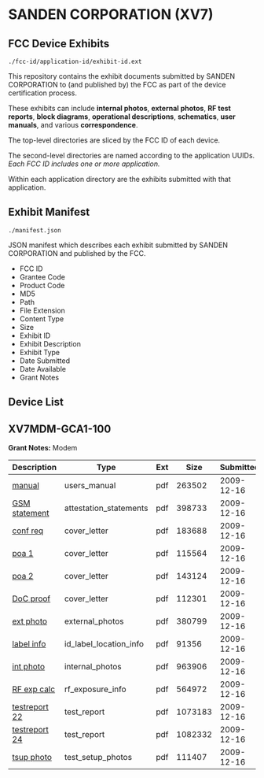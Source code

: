 # SANDEN CORPORATION (XV7)
## FCC Device Exhibits

```
./fcc-id/application-id/exhibit-id.ext
```

This repository contains the exhibit documents submitted by SANDEN CORPORATION to (and published by) the FCC as part of the device certification process.

These exhibits can include **internal photos**, **external photos**, **RF test reports**, **block diagrams**, **operational descriptions**, **schematics**, **user manuals**, and various **correspondence**.

The top-level directories are sliced by the FCC ID of each device.

The second-level directories are named according to the application UUIDs. *Each FCC ID includes one or more application.*

Within each application directory are the exhibits submitted with that application. 

## Exhibit Manifest

```
./manifest.json
```

JSON manifest which describes each exhibit submitted by SANDEN CORPORATION and published by the FCC.

- FCC ID
- Grantee Code
- Product Code
- MD5
- Path
- File Extension
- Content Type
- Size
- Exhibit ID
- Exhibit Description
- Exhibit Type
- Date Submitted
- Date Available
- Grant Notes

## Device List
## XV7MDM-GCA1-100
**Grant Notes:** Modem

| Description | Type | Ext | Size | Submitted | Available |
| ----------- | ---- | --- | ---- | --------- | --------- |
| [manual](XV7MDM-GCA1-100/99c5f8b7f20174a6dc0829b79b5962bf/1214164.pdf) | users_manual | pdf | 263502 | 2009-12-16 | 2009-12-16 |
| [GSM statement](XV7MDM-GCA1-100/99c5f8b7f20174a6dc0829b79b5962bf/1214152.pdf) | attestation_statements | pdf | 398733 | 2009-12-16 | 2009-12-16 |
| [conf req](XV7MDM-GCA1-100/99c5f8b7f20174a6dc0829b79b5962bf/1214153.pdf) | cover_letter | pdf | 183688 | 2009-12-16 | 2009-12-16 |
| [poa 1](XV7MDM-GCA1-100/99c5f8b7f20174a6dc0829b79b5962bf/1214154.pdf) | cover_letter | pdf | 115564 | 2009-12-16 | 2009-12-16 |
| [poa 2](XV7MDM-GCA1-100/99c5f8b7f20174a6dc0829b79b5962bf/1214155.pdf) | cover_letter | pdf | 143124 | 2009-12-16 | 2009-12-16 |
| [DoC proof](XV7MDM-GCA1-100/99c5f8b7f20174a6dc0829b79b5962bf/1214156.pdf) | cover_letter | pdf | 112301 | 2009-12-16 | 2009-12-16 |
| [ext photo](XV7MDM-GCA1-100/99c5f8b7f20174a6dc0829b79b5962bf/1214157.pdf) | external_photos | pdf | 380799 | 2009-12-16 | 2009-12-16 |
| [label info](XV7MDM-GCA1-100/99c5f8b7f20174a6dc0829b79b5962bf/1214159.pdf) | id_label_location_info | pdf | 91356 | 2009-12-16 | 2009-12-16 |
| [int photo](XV7MDM-GCA1-100/99c5f8b7f20174a6dc0829b79b5962bf/1214158.pdf) | internal_photos | pdf | 963906 | 2009-12-16 | 2009-12-16 |
| [RF exp calc](XV7MDM-GCA1-100/99c5f8b7f20174a6dc0829b79b5962bf/1214160.pdf) | rf_exposure_info | pdf | 564972 | 2009-12-16 | 2009-12-16 |
| [testreport 22](XV7MDM-GCA1-100/99c5f8b7f20174a6dc0829b79b5962bf/1214161.pdf) | test_report | pdf | 1073183 | 2009-12-16 | 2009-12-16 |
| [testreport 24](XV7MDM-GCA1-100/99c5f8b7f20174a6dc0829b79b5962bf/1214162.pdf) | test_report | pdf | 1082332 | 2009-12-16 | 2009-12-16 |
| [tsup photo](XV7MDM-GCA1-100/99c5f8b7f20174a6dc0829b79b5962bf/1214163.pdf) | test_setup_photos | pdf | 111407 | 2009-12-16 | 2009-12-16 |

